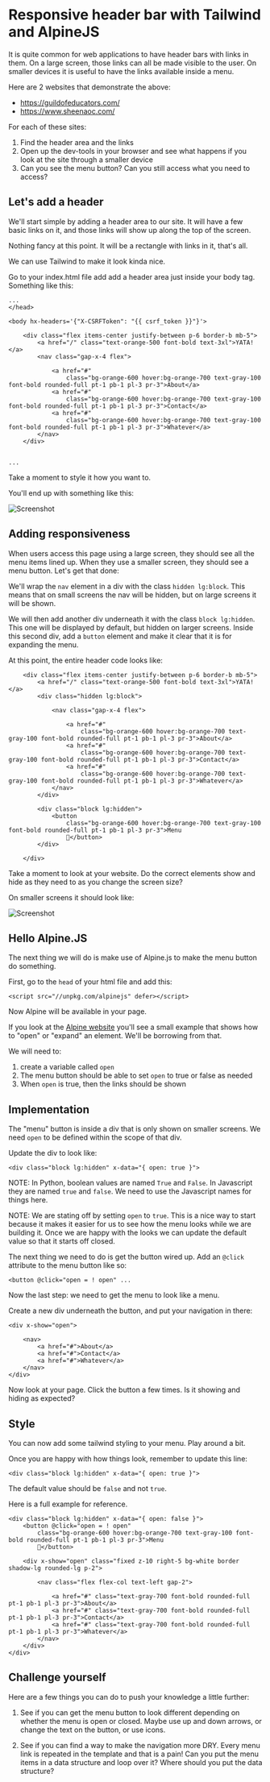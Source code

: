 # Responsive header bar with Tailwind and AlpineJS

It is quite common for web applications to have header bars with links in them. On a large screen, those links can all be made visible to the user. On smaller devices it is useful to have the links available inside a menu.

Here are 2 websites that demonstrate the above:

- https://guildofeducators.com/
- https://www.sheenaoc.com/

For each of these sites: 

1. Find the header area and the links
2. Open up the dev-tools in your browser and see what happens if you look at the site through a smaller device
3. Can you see the menu button? Can you still access what you need to access? 

## Let's add a header 

We'll start simple by adding a header area to our site. It will have a few basic links on it, and those links will show up along the top of the screen.

Nothing fancy at this point. It will be a rectangle with links in it, that's all.

We can use Tailwind to make it look kinda nice.

Go to your index.html file add add a header area just inside your body tag. Something like this:

```
...
</head>

<body hx-headers='{"X-CSRFToken": "{{ csrf_token }}"}'>

    <div class="flex items-center justify-between p-6 border-b mb-5">
        <a href="/" class="text-orange-500 font-bold text-3xl">YATA!</a>
        <nav class="gap-x-4 flex">

            <a href="#"
                class="bg-orange-600 hover:bg-orange-700 text-gray-100 font-bold rounded-full pt-1 pb-1 pl-3 pr-3">About</a>
            <a href="#"
                class="bg-orange-600 hover:bg-orange-700 text-gray-100 font-bold rounded-full pt-1 pb-1 pl-3 pr-3">Contact</a>
            <a href="#"
                class="bg-orange-600 hover:bg-orange-700 text-gray-100 font-bold rounded-full pt-1 pb-1 pl-3 pr-3">Whatever</a>
        </nav>
    </div>


...
```

Take a moment to style it how you want to.

You'll end up with something like this:

![Screenshot](images/header.png)


## Adding responsiveness 

When users access this page using a large screen, they should see all the menu items lined up. When they use a smaller screen, they should see a menu button. Let's get that done:

We'll wrap the `nav` element in a div with the class `hidden lg:block`. This means that on small screens the nav will be hidden, but on large screens it will be shown. 

We will then add another div underneath it with the class `block lg:hidden`. This one will be displayed by default, but hidden on larger screens. Inside this second div, add a `button` element and make it clear that it is for expanding the menu.

At this point, the entire header code looks like:

```
    <div class="flex items-center justify-between p-6 border-b mb-5">
        <a href="/" class="text-orange-500 font-bold text-3xl">YATA!</a>
        <div class="hidden lg:block">

            <nav class="gap-x-4 flex">

                <a href="#"
                    class="bg-orange-600 hover:bg-orange-700 text-gray-100 font-bold rounded-full pt-1 pb-1 pl-3 pr-3">About</a>
                <a href="#"
                    class="bg-orange-600 hover:bg-orange-700 text-gray-100 font-bold rounded-full pt-1 pb-1 pl-3 pr-3">Contact</a>
                <a href="#"
                    class="bg-orange-600 hover:bg-orange-700 text-gray-100 font-bold rounded-full pt-1 pb-1 pl-3 pr-3">Whatever</a>
            </nav>
        </div>

        <div class="block lg:hidden">
            <button
                class="bg-orange-600 hover:bg-orange-700 text-gray-100 font-bold rounded-full pt-1 pb-1 pl-3 pr-3">Menu
                🔽</button>
        </div>

    </div>
```

Take a moment to look at your website. Do the correct elements show and hide as they need to as you change the screen size?

On smaller screens it should look like:

![Screenshot](images/menu-button.png)

## Hello Alpine.JS

The next thing we will do is make use of Alpine.js to make the menu button do something. 

First, go to the `head` of your html file and add this:

```
<script src="//unpkg.com/alpinejs" defer></script>
```

Now Alpine will be available in your page.

If you look at the [Alpine website](https://alpinejs.dev/) you'll see a small example that shows how to "open" or "expand" an element. We'll be borrowing from that.

We will need to:

1. create a variable called `open`
2. The menu button should be able to set `open` to true or false as needed
3. When `open` is true, then the links should be shown 

## Implementation 

The "menu" button is inside a div that is only shown on smaller screens. We need `open` to be defined within the scope of that div.

Update the div to look like:

```
<div class="block lg:hidden" x-data="{ open: true }">
```

NOTE: In Python, boolean values are named `True` and `False`. In Javascript they are named `true` and `false`. We need to use the Javascript names for things here.

NOTE: We are stating off by setting `open` to `true`. This is a nice way to start because it makes it easier for us to see how the menu looks while we are building it. Once we are happy with the looks we can update the default value so that it starts off closed.

The next thing we need to do is get the button wired up. Add an `@click` attribute to the menu button like so:

```
<button @click="open = ! open" ...
```

Now the last step: we need to get the menu to look like a menu. 

Create a new div underneath the button, and put your navigation in there:

```
<div x-show="open">

    <nav>
        <a href="#">About</a>
        <a href="#">Contact</a>
        <a href="#">Whatever</a>
    </nav>
</div>
```

Now look at your page. Click the button a few times. Is it showing and hiding as expected?

## Style 

You can now add some tailwind styling to your menu. Play around a bit. 

Once you are happy with how things look, remember to update this line:

```
<div class="block lg:hidden" x-data="{ open: true }">
```

The default value should be `false` and not `true`.

Here is a full example for reference.

```
<div class="block lg:hidden" x-data="{ open: false }">
    <button @click="open = ! open"
        class="bg-orange-600 hover:bg-orange-700 text-gray-100 font-bold rounded-full pt-1 pb-1 pl-3 pr-3">Menu
        🔽</button>

    <div x-show="open" class="fixed z-10 right-5 bg-white border shadow-lg rounded-lg p-2">

        <nav class="flex flex-col text-left gap-2">

            <a href="#" class="text-gray-700 font-bold rounded-full pt-1 pb-1 pl-3 pr-3">About</a>
            <a href="#" class="text-gray-700 font-bold rounded-full pt-1 pb-1 pl-3 pr-3">Contact</a>
            <a href="#" class="text-gray-700 font-bold rounded-full pt-1 pb-1 pl-3 pr-3">Whatever</a>
        </nav>
    </div>
</div>
```

## Challenge yourself 

Here are a few things you can do to push your knowledge a little further:

1. See if you can get the menu button to look different depending on whether the menu is open or closed. Maybe use up and down arrows, or change the text on the button, or use icons. 

2. See if you can find a way to make the navigation more DRY. Every menu link is repeated in the template and that is a pain! Can you put the menu items in a data structure and loop over it? Where should you put the data structure?

